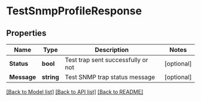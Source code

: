 # TestSnmpProfileResponse

## Properties

Name | Type | Description | Notes
------------ | ------------- | ------------- | -------------
**Status** | **bool** | Test trap sent successfully or not | [optional] 
**Message** | **string** | Test SNMP trap status message | [optional] 

[[Back to Model list]](../README.md#documentation-for-models) [[Back to API list]](../README.md#documentation-for-api-endpoints) [[Back to README]](../README.md)



